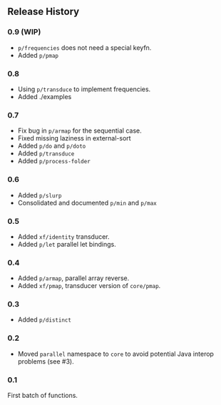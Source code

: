 ## Release History

### 0.9 (WIP)

* `p/frequencies` does not need a special keyfn.
* Added `p/pmap`

### 0.8

* Using `p/transduce` to implement frequencies.
* Added ./examples

### 0.7

* Fix bug in `p/armap` for the sequential case.
* Fixed missing laziness in external-sort
* Added `p/do` and `p/doto`
* Added `p/transduce`
* Added `p/process-folder`

### 0.6

* Added `p/slurp`
* Consolidated and documented `p/min` and `p/max`

### 0.5

* Added `xf/identity` transducer.
* Added `p/let` parallel let bindings.

### 0.4

* Added `p/armap`, parallel array reverse.
* Added `xf/pmap`, transducer version of `core/pmap`.

### 0.3

* Added `p/distinct`

### 0.2

* Moved `parallel` namespace to `core` to avoid potential Java interop problems (see #3).

### 0.1

First batch of functions.
